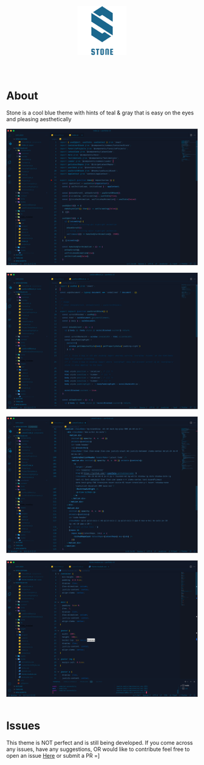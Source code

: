 <br/>
<br/>

<p align="center">
  <a href="https://nextjs.org">
    <img src="./screenshots/stone-logo.png" height="128">
  </a>
</p>

<br/>
<br/>

# About

Stone is a cool blue theme with hints of teal & gray that is easy on the eyes and pleasing aesthetically
<br/>
<br/>
![Stone Theme](./screenshots/ss1.png)
<br/>
<br/>
![Stone Theme](./screenshots/ss2.png)
<br/>
<br/>
![Stone Theme](./screenshots/ss3.png)
<br/>
<br/>
![Stone Theme](./screenshots/ss4.png)
<br/>
<br/>

# Issues

This theme is NOT perfect and is still being developed. If you come across any issues, have any suggestions, OR would like to contribute feel free to open an issue <a href="https://github.com/Jgayle-28/Stone/issues" target="_blank">Here</a> or submit a PR =]
